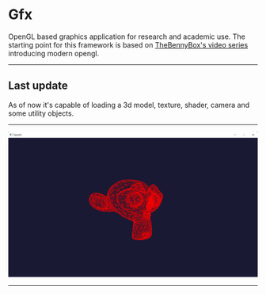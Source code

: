 # Gfx
 OpenGL based graphics application for research and academic use. The starting point for this framework is based on [TheBennyBox's video series](https://youtube.com/playlist?list=PLEETnX-uPtBXT9T-hD0Bj31DSnwio-ywh) introducing modern opengl.
 ***
 ## Last update
 As of now it's capable of loading a 3d model, texture, shader, camera and some utility objects.
 ***
![last update](https://raw.githubusercontent.com/doYourCode/Gfx/main/doc/img/update_19_09_2022.png)
***
